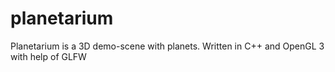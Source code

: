 # planetarium
Planetarium is a 3D demo-scene with planets. Written in C++ and OpenGL 3 with help of GLFW
